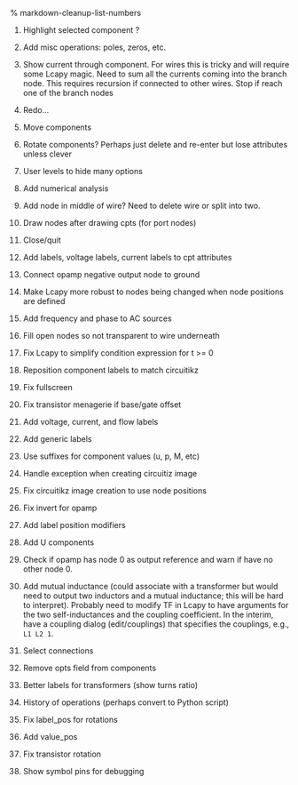 % markdown-cleanup-list-numbers

1. Highlight selected component ?

2. Add misc operations: poles, zeros, etc.

3. Show current through component.  For wires this is tricky and will
require some Lcapy magic.  Need to sum all the currents coming into
the branch node.  This requires recursion if connected to other wires.
Stop if reach one of the branch nodes

4. Redo...

5. Move components

6. Rotate components?  Perhaps just delete and re-enter but lose
attributes unless clever

7. User levels to hide many options

8. Add numerical analysis

9. Add node in middle of wire?   Need to delete wire or split into two.

10. Draw nodes after drawing cpts (for port nodes)

11. Close/quit

12. Add labels, voltage labels, current labels to cpt attributes

13. Connect opamp negative output node to ground

14. Make Lcapy more robust to nodes being changed when node positions
    are defined

15. Add frequency and phase to AC sources

16. Fill open nodes so not transparent to wire underneath

17. Fix Lcapy to simplify condition expression for t >= 0

18. Reposition component labels to match circuitikz

19. Fix fullscreen

20. Fix transistor menagerie if base/gate offset

22. Add voltage, current, and flow labels

23. Add generic labels

25. Use suffixes for component values (u, p, M, etc)

26. Handle exception when creating circuitiz image

27. Fix circuitikz image creation to use node positions

29. Fix invert for opamp

30. Add label position modifiers

31. Add U components

33. Check if opamp has node 0 as output reference and warn if have no
    other node 0.

34. Add mutual inductance (could associate with a transformer but
    would need to output two inductors and a mutual inductance; this
    will be hard to interpret).  Probably need to modify TF in Lcapy
    to have arguments for the two self-inductances and the coupling
    coefficient.  In the interim, have a coupling dialog (edit/couplings)
    that specifies the couplings, e.g., `L1 L2 1`.

35. Select connections

36. Remove opts field from components

37. Better labels for transformers (show turns ratio)

38. History of operations (perhaps convert to Python script)

40. Fix label_pos for rotations

41. Add value_pos

42. Fix transistor rotation

44. Show symbol pins for debugging

